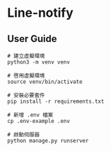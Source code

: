 # Line-notify
## User Guide
```shell
# 建立虛擬環境
python3 -m venv venv

# 啓用虛擬環境
source venv/bin/activate

# 安裝必要套件
pip install -r requirements.txt

# 新增 .env 檔案
cp .env-example .env

# 啟動伺服器
python manage.py runserver
```